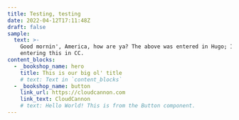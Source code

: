 ```yaml
---
title: Testing, testing
date: 2022-04-12T17:11:48Z
draft: false
sample:
  text: >-
    Good mornin', America, how are ya? The above was entered in Hugo; I'm
    entering this in CC.
content_blocks:
  - _bookshop_name: hero
    title: This is our big ol' title
    # text: Text in `content_blocks`
  - _bookshop_name: button
    link_url: https://cloudcannon.com
    link_text: CloudCannon
    # text: Hello World! This is from the Button component.
---
```


